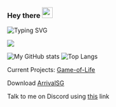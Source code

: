 ### Hey there <img src="https://media.giphy.com/media/hvRJCLFzcasrR4ia7z/giphy.gif" width="25px">
![Typing SVG](https://readme-typing-svg.herokuapp.com/?font=roboto&color=%4568FF&size=18&vCenter=true&height=16&lines=Hello%20There,%20I%20am%20Daksh)

![](https://visitor-badge.glitch.me/badge?page_id=DakshRocks21.DakshRocks21)
  
  
![My GitHub stats](https://github-readme-stats.vercel.app/api?username=dakshrocks21&count_private=true&show_icons=true&theme=monokai)
![Top Langs](https://github-readme-stats.vercel.app/api/top-langs/?username=dakshrocks21&theme=monokai&layout=compact)</br>

Current Projects: <a href="https://github.com/DakshRocks21/Game-of-Life">Game-of-Life</a> 


Download <a href="https://apps.apple.com/us/app/arrivalsg/id159754331">ArrivalSG</a> 


Talk to me on Discord using <a href="https://discordapp.com/channels/@me/664354579437191169/">this</a> link 
